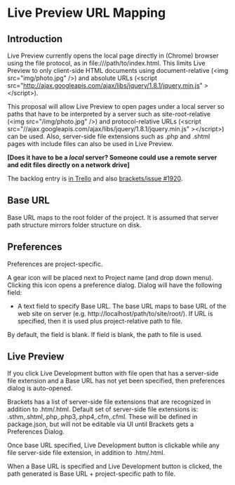 # Live Preview URL Mapping

## Introduction

Live Preview currently opens the local page directly in (Chrome) browser using the file protocol, as in file:///path/to/index.html. This limits Live Preview to only client-side HTML documents using document-relative (&lt;img src="img/photo.jpg" /&gt;) and absolute URLs (&lt;script src="http://ajax.googleapis.com/ajax/libs/jquery/1.8.1/jquery.min.js" &gt;&lt;/script&gt;).

This proposal will allow Live Preview to open pages under a local server so paths that have to be interpreted by a server such as site-root-relative (&lt;img src="/img/photo.jpg" /&gt;) and protocol-relative URLs (&lt;script src="//ajax.googleapis.com/ajax/libs/jquery/1.8.1/jquery.min.js" &gt;&lt;/script&gt;) can be used. Also, server-side file extensions such as .php and .shtml pages with include files can also be used in Live Preview.

**[Does it have to be a *local* server? Someone could use a remote server and edit files directly on a network drive]**

The backlog entry is [in Trello](https://trello.com/card/3-url-mapping-for-live-development/4f90a6d98f77505d7940ce88/664) and also [brackets/issue #1920](https://github.com/adobe/brackets/issues/1920).

## Base URL

Base URL maps to the root folder of the project. It is assumed that server path structure mirrors folder structure on disk.

## Preferences

Preferences are project-specific.

A gear icon will be placed next to Project name (and drop down menu). Clicking this icon opens a preference dialog. Dialog will have the following field:

* A text field to specify Base URL. The base URL maps to base URL of the web site on server (e.g. http://localhost/path/to/site/root/). If URL is specified, then it is used plus project-relative path to file.

By default, the field is blank. If field is blank, the path to file is used.

## Live Preview

If you click Live Development button with file open that has a server-side file extension and a Base URL has not yet been specified, then preferences dialog is auto-opened.

Brackets has a list of server-side file extensions that are recognized in addition to .htm/.html. Default set of server-side file extensions is: .sthm,.shtml,.php,.php3,.php4,.cfm,.cfml. These will be defined in package.json, but will not be editable via UI until Brackets gets a Preferences Dialog.

Once base URL specified, Live Development button is clickable while any file server-side file extension, in addition to .htm/.html.

When a Base URL is specified and Live Development button is clicked, the path generated is Base URL + project-specific path to file.
